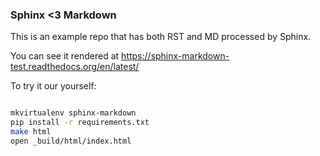 ### Sphinx <3 Markdown

This is an example repo that has both RST and MD processed by Sphinx.

You can see it rendered at https://sphinx-markdown-test.readthedocs.org/en/latest/

To try it our yourself:

```bash

mkvirtualenv sphinx-markdown
pip install -r requirements.txt
make html
open _build/html/index.html
```
